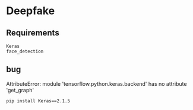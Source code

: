 # Deepfake

## Requirements

```
Keras
face_detection
```

## bug
AttributeError: module 'tensorflow.python.keras.backend' has no attribute 'get_graph'
```
pip install Keras==2.1.5
```
